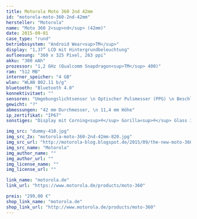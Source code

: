 ```yaml
---
title: Motorola Moto 360 2nd 42mm
id: "motorola-moto-360-2nd-42mm"
hersteller: "Motorola"
name: "Moto 360 2<sup>nd</sup> (42mm)"
date: 2015-09-01
case_type: "rund"
betriebssystem: "Android Wear<sup>TM</sup>"
display: "1,37” LCD mit Hintergrundbeleuchtung"
aufloesung: "360 x 325 Pixel, 263 ppi"
akku: "300 mAh"
prozessor: "1,2 GHz (Qualcomm Snapdragon<sup>TM</sup> 400)"
ram: "512 MB"
interner_speicher: "4 GB"
wlan: "WLAN 802.11 b/g"
bluetooth: "Bluetooth 4.0"
konnektivitaet: ""
sensoren: "Umgebungslichtsensor \n Optischer Pulsmesser (PPG) \n Beschleunigungsmesser \n Gyroskop, Vibrations-/Haptik-Engine"
gewicht: "?"
abmessungen: "42 mm Durchmesser, \n 11,4 mm Höhe"
ip_zertifikat: "IP67"
sonstiges: "Display mit Corning<sup>®</sup> Gorilla<sup>®</sup> Glass 3, Duale digitale Mikrofone"

img_src: "dummy-410.jpg"
img_src_2x: "motorola-moto-360-2nd-42mm-820.jpg"
img_src_url: "http://motorola-blog.blogspot.de/2015/09/the-new-moto-360-collection-giving-you.html"
img_src_name: "Motorola"
img_author_name: ""
img_author_url: ""
img_license_name: ""
img_license_url: ""

link_name: "motorola.de"
link_url: "https://www.motorola.de/products/moto-360"

preis: "299,00 €"
shop_link_name: "motorola.de"
shop_link_url: "http://www.motorola.de/products/moto-360"
---
```

